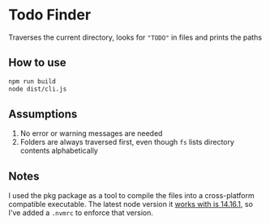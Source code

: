 # Todo Finder

Traverses the current directory, looks for `"TODO"` in files and prints the paths

## How to use

```bash
npm run build
node dist/cli.js
```

## Assumptions

1. No error or warning messages are needed
1. Folders are always traversed first, even though `fs` lists directory contents alphabetically

## Notes

I used the pkg package as a tool to compile the files into a cross-platform compatible executable. The latest node version it [works with is 14.16.1](https://github.com/vercel/pkg-fetch/blob/master/patches/patches.json), so I've added a `.nvmrc` to enforce that version.